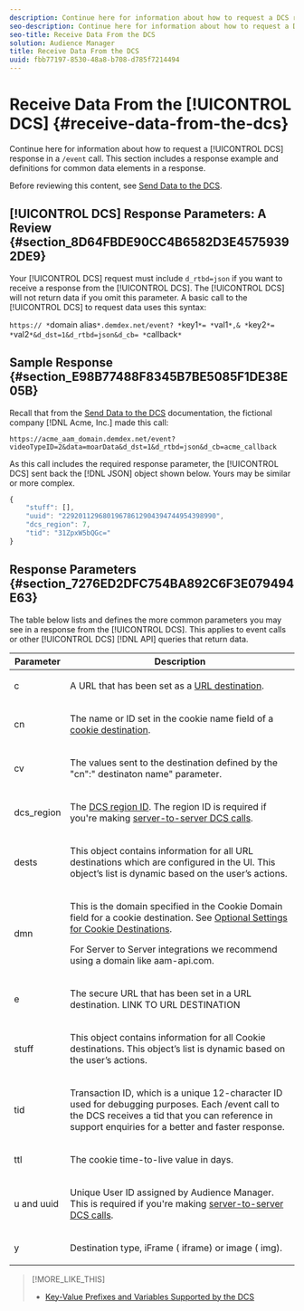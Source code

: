 ```yaml
---
description: Continue here for information about how to request a DCS response in a /event call. This section includes a response example and definitions for common data elements in a response.
seo-description: Continue here for information about how to request a DCS response in a /event call. This section includes a response example and definitions for common data elements in a response.
seo-title: Receive Data From the DCS
solution: Audience Manager
title: Receive Data From the DCS
uuid: fbb77197-8530-48a8-b708-d785f7214494
---
```


# Receive Data From the [!UICONTROL DCS] {#receive-data-from-the-dcs}

Continue here for information about how to request a [!UICONTROL DCS] response in a `/event` call. This section includes a response example and definitions for common data elements in a response.

Before reviewing this content, see [Send Data to the DCS](../../../api/dcs-intro/dcs-event-calls/dcs-url-send.md#concept_9F6C569C1E444002ADF2A43516A9F284).

## [!UICONTROL DCS] Response Parameters: A Review {#section_8D64FBDE90CC4B6582D3E45759392DE9}

Your [!UICONTROL DCS] request must include `d_rtbd=json` if you want to receive a response from the [!UICONTROL DCS]. The [!UICONTROL DCS] will not return data if you omit this parameter. A basic call to the [!UICONTROL DCS] to request data uses this syntax:

`https:// *`domain alias`*.demdex.net/event? *`key1`*= *`val1`*,& *`key2`*= *`val2`*&d_dst=1&d_rtbd=json&d_cb= *`callback`*`

## Sample Response {#section_E98B77488F8345B7BE5085F1DE38E05B}

Recall that from the [Send Data to the DCS](../../../api/dcs-intro/dcs-event-calls/dcs-url-send.md#concept_9F6C569C1E444002ADF2A43516A9F284) documentation, the fictional company [!DNL Acme, Inc.] made this call:

`https://acme_aam_domain.demdex.net/event?videoTypeID=2&data=moarData&d_dst=1&d_rtbd=json&d_cb=acme_callback`

As this call includes the required response parameter, the [!UICONTROL DCS] sent back the [!DNL JSON] object shown below. Yours may be similar or more complex.

```js
{
    "stuff": [],
    "uuid": "22920112968019678612904394744954398990",
    "dcs_region": 7,
    "tid": "31ZpxW5bQGc="
}
```

## Response Parameters {#section_7276ED2DFC754BA892C6F3E079494E63}

The table below lists and defines the more common parameters you may see in a response from the [!UICONTROL DCS]. This applies to event calls or other [!UICONTROL DCS] [!DNL API] queries that return data.

<table id="table_7D12E6454E7D4AADB05E829ABF7549E5"> 
 <thead> 
  <tr> 
   <th colname="col1" class="entry"> Parameter </th> 
   <th colname="col2" class="entry"> Description </th> 
  </tr> 
 </thead>
 <tbody> 
  <tr> 
   <td colname="col1"> <p> <span class="codeph"> c</span> </p> </td> 
   <td colname="col2"> <p>A URL that has been set as a <a href="../../../features/destinations/manage-destinations.md#concept_51842672DFA943EA982B363E74D42DF8"> URL destination</a>. </p> </td> 
  </tr> 
  <tr> 
   <td colname="col1"> <p> <span class="codeph"> cn</span> </p> </td> 
   <td colname="col2"> <p>The name or ID set in the cookie name field of a <a href="../../../features/destinations/manage-destinations.md#concept_2462AA1321984293A92CB174C41B3496"> cookie destination</a>. </p> </td> 
  </tr> 
  <tr> 
   <td colname="col1"> <p> <span class="codeph"> cv</span> </p> </td> 
   <td colname="col2"> <p>The values sent to the destination defined by the <span class="codeph">"cn":"<span class="varname"> destinaton name</span>" parameter.</span> </p> </td> 
  </tr> 
  <tr> 
   <td colname="col1"> <p> <span class="codeph"> dcs_region</span> </p> </td> 
   <td colname="col2"> <p>The <a href="../../../api/dcs-intro/dcs-api-reference/dcs-regions.md#concept_01C1E017A6694D1EAF9BF65BFFA54091"> DCS region ID</a>. The region ID is required if you're making <a href="../../../api/dcs-intro/dcs-s2s/dcs-s2s-calls.md#concept_57686178E4174EE1A952E0E51BC8A52C"> server-to-server DCS calls</a>. </p> </td> 
  </tr> 
  <tr> 
   <td colname="col1"> <p> <span class="codeph"> dests</span> </p> </td> 
   <td colname="col2"> <p>This object contains information for all URL destinations which are configured in the UI. This object’s list is dynamic based on the user’s actions. </p> </td> 
  </tr> 
  <tr> 
   <td colname="col1"> <p> <span class="codeph"> dmn</span> </p> </td> 
   <td colname="col2"> <p>This is the domain specified in the <span class="wintitle"> Cookie Domain</span> field for a cookie destination. See <a href="../../../features/destinations/manage-destinations.md#concept_DEF2E47F31D44BDA936BBB45EA5B136D"> Optional Settings for Cookie Destinations</a>. </p> <p>For <span class="wintitle"> Server to Server</span> integrations we recommend using a domain like <span class="codeph"> aam-api.com</span>. </p> </td> 
  </tr> 
  <tr> 
   <td colname="col1"> <p> <span class="codeph"> e</span> </p> </td> 
   <td colname="col2"> <p>The secure URL that has been set in a URL destination. 
     <draft-comment>
       LINK TO URL DESTINATION 
     </draft-comment> </p> </td> 
  </tr> 
  <tr> 
   <td colname="col1"> <p> <span class="codeph"> stuff</span> </p> </td> 
   <td colname="col2"> <p>This object contains information for all <span class="wintitle"> Cookie</span> destinations. This object’s list is dynamic based on the user’s actions. </p> </td> 
  </tr> 
  <tr> 
   <td colname="col1"> <p> <span class="codeph"> tid</span> </p> </td> 
   <td colname="col2"> <p>Transaction ID, which is a unique 12-character ID used for debugging purposes. Each /event call to the <span class="wintitle"> DCS</span> receives a tid that you can reference in support enquiries for a better and faster response. </p> </td> 
  </tr> 
  <tr> 
   <td colname="col1"> <p> <span class="codeph"> ttl</span> </p> </td> 
   <td colname="col2"> <p>The cookie time-to-live value in days. </p> </td> 
  </tr> 
  <tr> 
   <td colname="col1"> <p> <span class="codeph"> u</span> and <span class="codeph"> uuid</span> </p> </td> 
   <td colname="col2"> <p>Unique User ID assigned by <span class="keyword"> Audience Manager.</span> This is required if you're making <a href="../../../api/dcs-intro/dcs-s2s/dcs-s2s-calls.md#concept_57686178E4174EE1A952E0E51BC8A52C"> server-to-server DCS calls</a>. </p> </td> 
  </tr> 
  <tr> 
   <td colname="col1"> <p> <span class="codeph"> y</span> </p> </td> 
   <td colname="col2"> <p>Destination type, <span class="keyword"> iFrame</span> (<span class="codeph"> iframe</span>) or image (<span class="codeph"> img</span>). </p> </td> 
  </tr> 
 </tbody> 
</table>

>[!MORE_LIKE_THIS]
>
>* [Key-Value Prefixes and Variables Supported by the DCS](../../../api/dcs-intro/dcs-api-reference/dcs-keys.md#concept_5ACDD7D09D0441A6AC26F7D345CD19D5)
